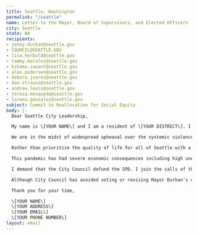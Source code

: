 ```yaml
---
title: Seattle, Washington
permalink: "/seattle"
name: Letter to the Mayor, Board of Supervisors, and Elected Officers
city: Seattle
state: WA
recipients:
- jenny.durkan@seattle.gov
- COUNCIL@SEATTLE.GOV
- lisa.herbold@seattle.gov
- tammy.morales@seattle.gov
- kshama.sawant@seattle.gov
- alex.pedersen@seattle.gov
- debora.juarez@seattle.gov
- dan.strauss@seattle.gov
- andrew.lewis@seattle.gov
- teresa.mosqueda@seattle.gov
- lorena.gonzalez@seattle.gov
subject: Commit to Reallocation for Social Equity
body: |-
  Dear Seattle City Leadership,

  My name is \[YOUR NAME\] and I am a resident of \[YOUR DISTRICT\]. I am writing to demand that the City Council adopt a People’s Budget that prioritizes community wellbeing and redirects funding away from the police.

  We are in the midst of widespread upheaval over the systemic violence of policing, embodied by the SPD’s well documented history of murdering Black people. I will no longer accept empty gestures and suggestions of “reform.” I am  demanding that my voice be heard now, and that real change be made to the way this city allocates its resources.

  Rather than prioritize the quality of life for all of Seattle with a proportional housing and development budget, Mayor Durkan chooses to prioritize the SPD. In the 2019-2020 proposed budget, the funding for the Office of Housing, which provides grants for affordable housing, remained unchanged at only $69.1 million. In comparison, the SPD was allocated a budget of $363 million, representing a 9.7% increase in funds.

  This pandemic has had severe economic consequences including high unemployment causing many people to be unable to pay rent. Prior to the pandemic, 60k people were unhoused; the evictions and economic insecurity caused by COVID-19 will bring that number even higher. Support for communities in need is necessary now, more than ever. But instead, out of all departments, the Mayor has proposed an increase in funding to the SPD. The SPD has seen a rise in overtime pay which, more often than not, is paid out to officers responsible for harassing people who are unhoused, Black, Indigenous, and people of color. This money can be spent in other ways that are proven to be more effective in improving community safety and wellness.

  I demand that the City Council defund the SPD. I join the calls of those across the country to defund the police. I demand a budget that adequately and effectively meets the needs of at-risk Seattleites. I demand a budget that supports community wellbeing, rather than empowers the police forces that tear them apart.

  Although City Council has avoided voting or revising Mayor Durkan's draconian budget proposal, the document is back in your hands. It is your duty to represent your constituents. I am urging you to completely revise the Seattle budget for 2020-2021 fiscal year. You need to adopt a People’s Budget. Public opinion is with me.

  Thank you for your time,

  \[YOUR NAME\]
  \[YOUR ADDRESS\]
  \[YOUR EMAIL\]
  \[YOUR PHONE NUMBER\]
layout: email
---
```


